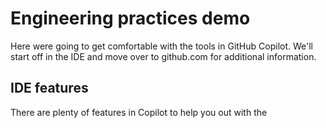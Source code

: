 # Engineering practices demo

Here were going to get comfortable with the tools in GitHub Copilot. We'll start off in the IDE and move over to github.com for additional information.

## IDE features

There are plenty of features in Copilot to help you out with the 